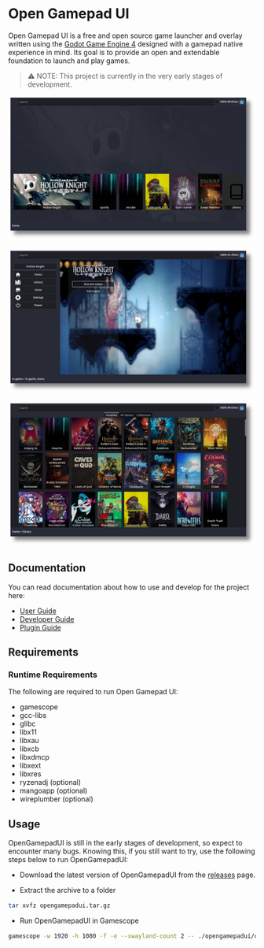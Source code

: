 # Open Gamepad UI

Open Gamepad UI is a free and open source game launcher and overlay written using the
[Godot Game Engine 4](https://godotengine.org/) designed with a gamepad native
experience in mind. Its goal is to provide an open and extendable foundation
to launch and play games.

> :warning: NOTE: This project is currently in the very early stages of development.

![](docs/media/screenshot01.png)

![](docs/media/screenshot02.png)

![](docs/media/screenshot03.png)

## Documentation

You can read documentation about how to use and develop for the project here:

- [User Guide](./docs/USER.md)
- [Developer Guide](./docs/DEVELOPER.md)
- [Plugin Guide](./docs/PLUGINS.md)

## Requirements

### Runtime Requirements

The following are required to run Open Gamepad UI:

- gamescope
- gcc-libs
- glibc
- libx11
- libxau
- libxcb
- libxdmcp
- libxext
- libxres
- ryzenadj (optional)
- mangoapp (optional)
- wireplumber (optional)

## Usage

OpenGamepadUI is still in the early stages of development, so expect to
encounter many bugs. Knowing this, if you still want to try, use the following
steps below to run OpenGamepadUI:

- Download the latest version of OpenGamepadUI from the [releases](https://github.com/ShadowBlip/OpenGamepadUI/releases) page.

- Extract the archive to a folder

```bash
tar xvfz opengamepadui.tar.gz
```

- Run OpenGamepadUI in Gamescope

```bash
gamescope -w 1920 -h 1080 -f -e --xwayland-count 2 -- ./opengamepadui/opengamepad-ui.x86_64
```
